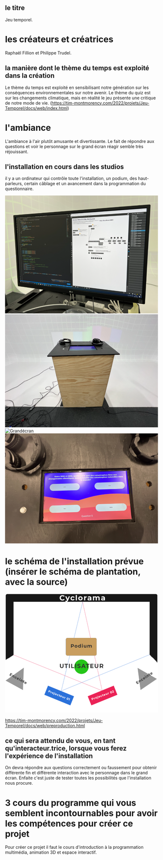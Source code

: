## le titre
Jeu temporel.

# les créateurs et créatrices
Raphaël Fillion et Philippe Trudel.

## la manière dont le thème du temps est exploité dans la création
Le thème du temps est exploité en sensibilisant notre génération sur les conséquences environnementales sur notre avenir. Le thème du quiz est sur les changements climatique, mais en réalité le jeu présente une critique de notre mode de vie.
(https://tim-montmorency.com/2022/projets/Jeu-Temporel/docs/web/index.html)

# l'ambiance
L'ambiance à l'air plutôt amusante et divertissante. Le fait de répondre aux questions et voir le personnage sur le grand écran réagir semble très réjouissant.

## l'installation en cours dans les studios
il y a un ordinateur qui contrôle toute l'installation, un podium, des haut-parleurs, certain câblage et un avancement dans la programmation du questionnaire.

![Ordi](images/ordi.png) ![Podium](images/podium.png) ![Grandécran](images/grandécran.png) ![Quiz](images/quiz.png)

# le schéma de l'installation prévue (insérer le schéma de plantation, avec la source)
![Cyclorama](images/cyclorama.png)

https://tim-montmorency.com/2022/projets/Jeu-Temporel/docs/web/preproduction.html

## ce qui sera attendu de vous, en tant qu'interacteur.trice, lorsque vous ferez l'expérience de l'installation
On devra répondre aux questions correctement ou faussement pour obtenir différente fin et différente interaction avec le personnage dans le grand écran. Enfaite c'est juste de tester toutes les possibilités que l'installation nous procure.

# 3 cours du programme qui vous semblent incontournables pour avoir les compétences pour créer ce projet
Pour créer ce projet il faut le cours d'introduction à la programmation multimédia, animation 3D et espace interactif. 
